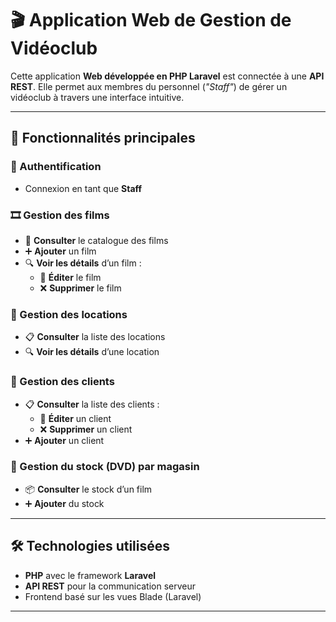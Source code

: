 # 🎬 Application Web de Gestion de Vidéoclub

Cette application **Web développée en PHP Laravel** est connectée à une **API REST**. Elle permet aux membres du personnel (_"Staff"_) de gérer un vidéoclub à travers une interface intuitive.

---

## 🚪 Fonctionnalités principales

### 🔐 Authentification
- Connexion en tant que **Staff**

### 🎞️ Gestion des films
- 📂 **Consulter** le catalogue des films
- ➕ **Ajouter** un film
- 🔍 **Voir les détails** d’un film :
  - 📝 **Éditer** le film
  - ❌ **Supprimer** le film

### 📼 Gestion des locations
- 📋 **Consulter** la liste des locations
- 🔍 **Voir les détails** d’une location

### 👥 Gestion des clients
- 📋 **Consulter** la liste des clients :
  - 📝 **Éditer** un client
  - ❌ **Supprimer** un client
- ➕ **Ajouter** un client

### 🏪 Gestion du stock (DVD) par magasin
- 📦 **Consulter** le stock d’un film
- ➕ **Ajouter** du stock

---

## 🛠️ Technologies utilisées
- **PHP** avec le framework **Laravel**
- **API REST** pour la communication serveur
- Frontend basé sur les vues Blade (Laravel)

---
